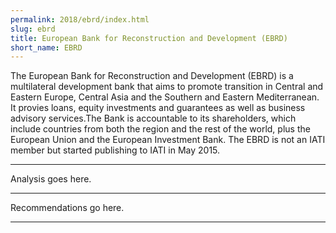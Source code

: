 ```yaml
---
permalink: 2018/ebrd/index.html
slug: ebrd
title: European Bank for Reconstruction and Development (EBRD)
short_name: EBRD
---
```


The European Bank for Reconstruction and Development (EBRD) is a multilateral development bank that aims to promote transition in Central and Eastern Europe, Central Asia and the Southern and Eastern Mediterranean. It provies loans, equity investments and guarantees as well as business advisory services.The Bank is accountable to its shareholders, which include countries from both the region and the rest of the world, plus the European Union and the European Investment Bank. The EBRD is not an IATI member but started publishing to IATI in May 2015. 

---

Analysis goes here.

---

Recommendations go here.

---
